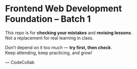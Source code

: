 # Frontend Web Development Foundation – Batch 1

This repo is for **checking your mistakes** and **revising lessons**.  
Not a replacement for real learning in class.

Don’t depend on it too much — **try first, then check**.  
Keep attending, keep practicing, and grow!

— CodeCollab
